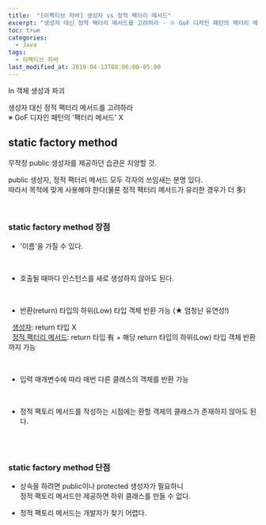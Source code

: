 ```yaml
---
title:  "[이펙티브 자바] 생성자 vs 정적 팩터리 메서드"
excerpt: "생성자 대신 정적 팩터리 메서드를 고려하라 - ※ GoF 디자인 패턴의 팩터리 메서드 X"
toc: true
categories:
  - Java
tags:
  - 이펙티브 자바
last_modified_at: 2019-04-13T08:06:00-05:00
---
```


In 객체 생성과 파괴 

생성자 대신 정적 팩터리 메서드를 고려하라  
※ GoF 디자인 패턴의 '팩터리 메서드' X

## static factory method

무작정 public 생성자를 제공하던 습관은 지양할 것.

public 생성자, 정적 팩터리 메서드 모두 각자의 쓰임새는 분명 있다.  
따라서 목적에 맞게 사용해야 한다(물론 정적 팩터리 메서드가 유리한 경우가 더 多)

<br/>

### static factory method 장점

- '이름'을 가질 수 있다.

<br/>

- 호출될 때마다 인스턴스를 새로 생성하지 않아도 된다.

<br/>

- 반환(return) 타입의 하위(Low) 타입 객체 반환 가능 (★ 엄청난 유연성!)

 &nbsp; <U>생성자</U>: return 타입 X  
 &nbsp; <U>정적 팩터리 메서드</U>: return 타입 有 + 해당 return 타입의 하위(Low) 타입 객체 반환까지 가능

<br/>

- 입력 매개변수에 따라 매번 다른 클래스의 객체를 반환 가능

<br/>

- 정적 팩토리 메서드를 작성하는 시점에는 환할 객체의 클래스가 존재하지 않아도 된다.



<br/>
<br/>


### static factory method 단점

- 상속을 하려면 public이나 protected 생성자가 필요하니  
정적 팩토리 메서드만 제공하면 하위 클래스를 만들 수 없다.

- 정적 팩토리 메서드는 개발자가 찾기 어렵다.


